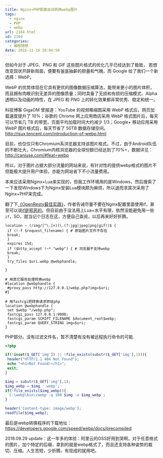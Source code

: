 ```yaml
---
title: Nginx+PHP配置自动转换webp图片
tags:
  - nginx
  - PHP
  - webp
url: 2104.html
id: 2104
categories:
  - 编程随想
date: 2016-11-16 20:04:50
---
```


但如今对于 JPEG、PNG 和 GIF 这些图片格式的优化几乎已经达到了极致， 若想改变现状开辟新局面，便要有釜底抽薪的胆量和气魄，而 Google 给了我们一个新选择：WebP。

WebP 的优势体现在它具有更优的图像数据压缩算法，能带来更小的图片体积，而且拥有肉眼识别无差异的图像质量；同时具备了无损和有损的压缩模式、Alpha 透明以及动画的特性，在 JPEG 和 PNG 上的转化效果都非常优秀、稳定和统一。

科技博客 Gig&#x200d;&#x200d;&#x200d;aOM 曾报道：YouTube 的视频略缩图采用 WebP 格式后，网页加载速度提升了 10%；谷歌的 Chrome 网上应用商店采用 WebP 格式图片后，每天可以节省几 TB 的带宽，页面平均加载时间大约减少 1/3；Google+ 移动应用采用 WebP 图片格式后，每天节省了 50TB 数据存储空间。http://isux.tencent.com/introduction-of-webp.html

目前，也仅仅只有Chromium系浏览器支持该图片格式。不过，由于Android队伍的不断壮大，Chromium内核浏览器的全球份额已经达到了70%+，数据详见：http://caniuse.com/#feat=webp

所以，对于图片占据大部分流量的网站来说，有针对性的提供webp格式的图片不但能极大提升用户体验，亦能为网站省下不小流量费用。


本来应该采用Nginx+Lua来实现的，但我工作环境用的是Windows，然后搜索了一下发现Windows下为Nginx安装Lua模块颇为麻烦，所以退而求其次采用了Nginx+PHP来完成。

翻了下[《OpenResty最佳实践》](https://www.gitbook.com/book/moonbingbing/openresty-best-practices)，作者告诫尽量不要在Nginx配置里面使用if，甚至可以说[if是邪恶的](https://moonbingbing.gitbooks.io/openresty-best-practices/content/ngx/if_is_evil.html)。但目前由于没法用上Lua+水平有限，依然没能避免用一些`if`，SO，就当记个日志在这，方便自己查阅，以后再来好好折腾。

```text
location ~ (/img/[^\.]+)(\.(?:jpg|jpeg|png|gif))$ {
 if (!-f $request_filename) { # 原始图片文件不存在
 break;
 }
 expires 15d;
 if ($http_accept !~* "webp") { # 浏览器不支持webp
 break;
 }
 try_files $uri.webp @webphandle;

}

# 用其它服务处理转换webp
#location @webphandle {
 #proxy_pass http://127.0.0.1/webp.php?img=$uri;
#}

# 用fastcgi把转换请求转给php
location @webphandle {
 set $webp "/webp.php";
 fastcgi_pass 127.0.0.1:9000;
 fastcgi_param SCRIPT_FILENAME $document_root$webp;
 fastcgi_param QUERY_STRING img=$uri;
}
```

PHP部分。没有过滤文件名，暂不清楚有没有被远程执行命令的可能.

```php
<?php

if(!isset($_GET['img']) || !file_exists(substr($_GET['img'],1))){
 header("HTTP/1.1 404 Not Found");
 echo "<h1>Not Found!</h1>";
 exit; 
}

$img = substr($_GET['img'],1);
$img_webp = $img.'.webp';
if(!file_exists($img_webp)){
 `C:\webp\bin\cwebp -q 100 $img -o $img_webp`;
}

header('Content-type: image/webp');
readfile($img_webp);
```

最后是webp转换程序的下载地址：
https://developers.google.com/speed/webp/docs/precompiled

2018.09.29 update：这一年多的体验：阿里云的OSS好用到哭啊，对于任意格式的图片，加个特定的后缀，拿到的就是webp格式了，而且还支持各种姿势的裁切、压缩。人生苦短，少折腾，有现成的就用吧。